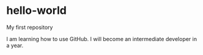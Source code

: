 # hello-world
My first repository

I am learning how to use GitHub. 
I will become an intermediate developer in a year. 
